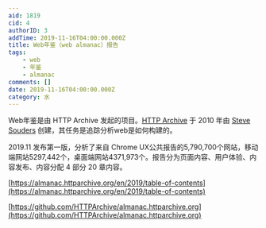 ```yaml
---
aid: 1819
cid: 4
authorID: 3
addTime: 2019-11-16T04:00:00.000Z
title: Web年鉴（web almanac）报告
tags:
    - web
    - 年鉴
    - almanac
comments: []
date: 2019-11-16T04:00:00.000Z
category: 水
---
```


Web年鉴是由 HTTP Archive 发起的项目。[HTTP Archive](https://httparchive.org/) 于 2010 年由 [Steve Souders](http://stevesouders.com/) 创建，其任务是追踪分析web是如何构建的。

2019.11 发布第一版，分析了来自 Chrome UX公共报告的5,790,700个网站，移动端网站5297,442个，桌面端网站4371,973个。报告分为页面内容、用户体验、内容发布、内容分配 4 部分 20 章内容。

[https://almanac.httparchive.org/en/2019/table-of-contents](https://almanac.httparchive.org/en/2019/table-of-contents)

[https://github.com/HTTPArchive/almanac.httparchive.org](https://github.com/HTTPArchive/almanac.httparchive.org)
